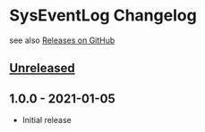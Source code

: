 # SysEventLog Changelog

see also [Releases on GitHub](https://github.com/mazzy-ax/SysEventLog/releases)

## [Unreleased](https://github.com/mazzy-ax/SysEventLog/compare/1.0.0...main)

## 1.0.0 - 2021-01-05

* Initial release
